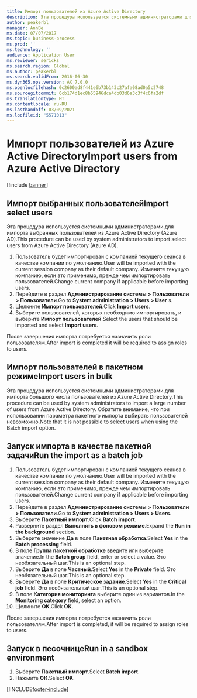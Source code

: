 ```yaml
---
title: Импорт пользователей из Azure Active Directory
description: Эта процедура используется системными администраторами для импорта вручную выбранных пользователей или для импорта большого числа пользователей из Azure Active Directory.
author: peakerbl
manager: AnnBe
ms.date: 07/07/2017
ms.topic: business-process
ms.prod: ''
ms.technology: ''
audience: Application User
ms.reviewer: sericks
ms.search.region: Global
ms.author: peakerbl
ms.search.validFrom: 2016-06-30
ms.dyn365.ops.version: AX 7.0.0
ms.openlocfilehash: 0c2600ad8f441e6b73b143c27afa08ad0a5c2748
ms.sourcegitcommit: 6cb174d1ec8b55946dca4db03d6a3c3f4c6fa2df
ms.translationtype: HT
ms.contentlocale: ru-RU
ms.lasthandoff: 03/09/2021
ms.locfileid: "5571013"
---
```

# <a name="import-users-from-azure-active-directory"></a><span data-ttu-id="d246f-103">Импорт пользователей из Azure Active Directory</span><span class="sxs-lookup"><span data-stu-id="d246f-103">Import users from Azure Active Directory</span></span>

[!include [banner](../../includes/banner.md)]

## <a name="import-select-users"></a><span data-ttu-id="d246f-104">Импорт выбранных пользователей</span><span class="sxs-lookup"><span data-stu-id="d246f-104">Import select users</span></span>

<span data-ttu-id="d246f-105">Эта процедура используется системными администраторами для импорта выбранных пользователей из Azure Active Directory (Azure AD).</span><span class="sxs-lookup"><span data-stu-id="d246f-105">This procedure can be used by system administrators to import select users from Azure Active Directory (Azure AD).</span></span>

1. <span data-ttu-id="d246f-106">Пользователь будет импортирован с компанией текущего сеанса в качестве компании по умолчанию.</span><span class="sxs-lookup"><span data-stu-id="d246f-106">User will be imported with the current session company as their default company.</span></span> <span data-ttu-id="d246f-107">Измените текущую компанию, если это применимо, прежде чем импортировать пользователей.</span><span class="sxs-lookup"><span data-stu-id="d246f-107">Change current company if applicable before importing users.</span></span>
2. <span data-ttu-id="d246f-108">Перейдите в раздел **Администрирование системы > Пользователи > Пользователи**.</span><span class="sxs-lookup"><span data-stu-id="d246f-108">Go to **System administration > Users > User** s.</span></span>
3. <span data-ttu-id="d246f-109">Щелкните **Импорт пользователей**.</span><span class="sxs-lookup"><span data-stu-id="d246f-109">Click **Import users**.</span></span>
4. <span data-ttu-id="d246f-110">Выберите пользователей, которых необходимо импортировать, и выберите **Импорт пользователей**.</span><span class="sxs-lookup"><span data-stu-id="d246f-110">Select the users that should be imported and select **Import users**.</span></span>

<span data-ttu-id="d246f-111">После завершения импорта потребуется назначить роли пользователям.</span><span class="sxs-lookup"><span data-stu-id="d246f-111">After import is completed it will be required to assign roles to users.</span></span>

## <a name="import-users-in-bulk"></a><span data-ttu-id="d246f-112">Импорт пользователей в пакетном режиме</span><span class="sxs-lookup"><span data-stu-id="d246f-112">Import users in bulk</span></span>

<span data-ttu-id="d246f-113">Эта процедура используется системными администраторами для импорта большого числа пользователей из Azure Active Directory.</span><span class="sxs-lookup"><span data-stu-id="d246f-113">This procedure can be used by system administrators to import a large number of users from Azure Active Directory.</span></span>
<span data-ttu-id="d246f-114">Обратите внимание, что при использовании параметра пакетного импорта выбирать пользователей невозможно.</span><span class="sxs-lookup"><span data-stu-id="d246f-114">Note that it is not possible to select users when using the Batch import option.</span></span>

## <a name="run-the-import-as-a-batch-job"></a><span data-ttu-id="d246f-115">Запуск импорта в качестве пакетной задачи</span><span class="sxs-lookup"><span data-stu-id="d246f-115">Run the import as a batch job</span></span>
1. <span data-ttu-id="d246f-116">Пользователь будет импортирован с компанией текущего сеанса в качестве компании по умолчанию.</span><span class="sxs-lookup"><span data-stu-id="d246f-116">User will be imported with the current session company as their default company.</span></span> <span data-ttu-id="d246f-117">Измените текущую компанию, если это применимо, прежде чем импортировать пользователей.</span><span class="sxs-lookup"><span data-stu-id="d246f-117">Change current company if applicable before importing users.</span></span>
2. <span data-ttu-id="d246f-118">Перейдите в раздел **Администрирование системы > Пользователи > Пользователи**.</span><span class="sxs-lookup"><span data-stu-id="d246f-118">Go to **System administration > Users > Users**.</span></span>
3. <span data-ttu-id="d246f-119">Выберите **Пакетный импорт**.</span><span class="sxs-lookup"><span data-stu-id="d246f-119">Click **Batch import**.</span></span>
4. <span data-ttu-id="d246f-120">Разверните раздел **Выполнять в фоновом режиме**.</span><span class="sxs-lookup"><span data-stu-id="d246f-120">Expand the **Run in the background** section.</span></span>
4. <span data-ttu-id="d246f-121">Выберите значение **Да** в поле **Пакетная обработка**.</span><span class="sxs-lookup"><span data-stu-id="d246f-121">Select **Yes** in the **Batch processing** field.</span></span>
6. <span data-ttu-id="d246f-122">В поле **Группа пакетной обработке** введите или выберите значение.</span><span class="sxs-lookup"><span data-stu-id="d246f-122">In the **Batch group** field, enter or select a value.</span></span> <span data-ttu-id="d246f-123">Это необязательный шаг.</span><span class="sxs-lookup"><span data-stu-id="d246f-123">This is an optional step.</span></span>  
7. <span data-ttu-id="d246f-124">Выберите **Да** в поле **Частный**.</span><span class="sxs-lookup"><span data-stu-id="d246f-124">Select **Yes** in the **Private** field.</span></span> <span data-ttu-id="d246f-125">Это необязательный шаг.</span><span class="sxs-lookup"><span data-stu-id="d246f-125">This is an optional step.</span></span>  
8. <span data-ttu-id="d246f-126">Выберите **Да** в поле **Критическое задание**.</span><span class="sxs-lookup"><span data-stu-id="d246f-126">Select **Yes** in the **Critical job** field.</span></span> <span data-ttu-id="d246f-127">Это необязательный шаг.</span><span class="sxs-lookup"><span data-stu-id="d246f-127">This is an optional step.</span></span>  
9. <span data-ttu-id="d246f-128">В поле **Категория мониторинга** выберите один из вариантов.</span><span class="sxs-lookup"><span data-stu-id="d246f-128">In the **Monitoring category** field, select an option.</span></span>
10. <span data-ttu-id="d246f-129">Щелкните **OK**.</span><span class="sxs-lookup"><span data-stu-id="d246f-129">Click **OK**.</span></span>

<span data-ttu-id="d246f-130">После завершения импорта потребуется назначить роли пользователям.</span><span class="sxs-lookup"><span data-stu-id="d246f-130">After import is completed, it will be required to assign roles to users.</span></span>

## <a name="run-in-a-sandbox-environment"></a><span data-ttu-id="d246f-131">Запуск в песочнице</span><span class="sxs-lookup"><span data-stu-id="d246f-131">Run in a sandbox environment</span></span>
1. <span data-ttu-id="d246f-132">Выберите **Пакетный импорт**.</span><span class="sxs-lookup"><span data-stu-id="d246f-132">Select **Batch import**.</span></span>
2. <span data-ttu-id="d246f-133">Нажмите **ОК**.</span><span class="sxs-lookup"><span data-stu-id="d246f-133">Select **OK**.</span></span>


[!INCLUDE[footer-include](../../../../includes/footer-banner.md)]